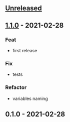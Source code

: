 
<a name="unreleased"></a>
## [Unreleased]


<a name="1.1.0"></a>
## [1.1.0] - 2021-02-28
### Feat
- first release

### Fix
- tests

### Refactor
- variables naming


<a name="0.1.0"></a>
## 0.1.0 - 2021-02-28

[Unreleased]: https://github.com/bcochofel/terraform-azurerm-vnet-peering/compare/1.1.0...HEAD
[1.1.0]: https://github.com/bcochofel/terraform-azurerm-vnet-peering/compare/0.1.0...1.1.0
